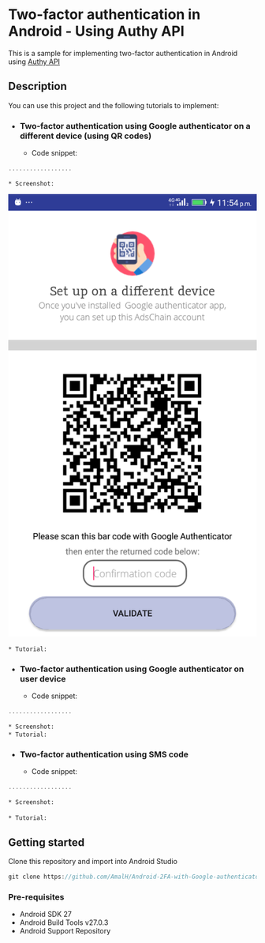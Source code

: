 # Two-factor authentication in Android - Using Authy API
This is a sample for implementing two-factor authentication in Android using [Authy API](https://www.twilio.com/docs/authy/api)

## Description

You can use this project and the following tutorials to implement:

* ### Two-factor authentication using Google authenticator on a different device (using QR codes)
	* Code snippet:
```javascript
..................
```
    * Screenshot:
	
![2faQr](https://raw.githubusercontent.com/AmalH/Android-2FA-with-Google-authenticator/master/screenshots/2fagoogleAuthenticator1.png)
	
    * Tutorial:

* ### Two-factor authentication using Google authenticator on user device
    * Code snippet:
```javascript
..................
```
    * Screenshot:
    * Tutorial:

* ### Two-factor authentication using SMS code
	* Code snippet:
```javascript
..................
```
    * Screenshot:
	
    * Tutorial:

## Getting started

Clone this repository and import into Android Studio
```javascript
git clone https://github.com/AmalH/Android-2FA-with-Google-authenticator.git
```
### Pre-requisites
* Android SDK 27
* Android Build Tools v27.0.3
* Android Support Repository
